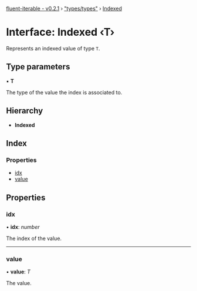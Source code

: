 [fluent-iterable - v0.2.1](../README.md) › ["types/types"](../modules/_types_types_.md) › [Indexed](_types_types_.indexed.md)

# Interface: Indexed ‹**T**›

Represents an indexed value of type `T`.

## Type parameters

▪ **T**

The type of the value the index is associated to.

## Hierarchy

* **Indexed**

## Index

### Properties

* [idx](_types_types_.indexed.md#idx)
* [value](_types_types_.indexed.md#value)

## Properties

###  idx

• **idx**: *number*

The index of the value.

___

###  value

• **value**: *T*

The value.
